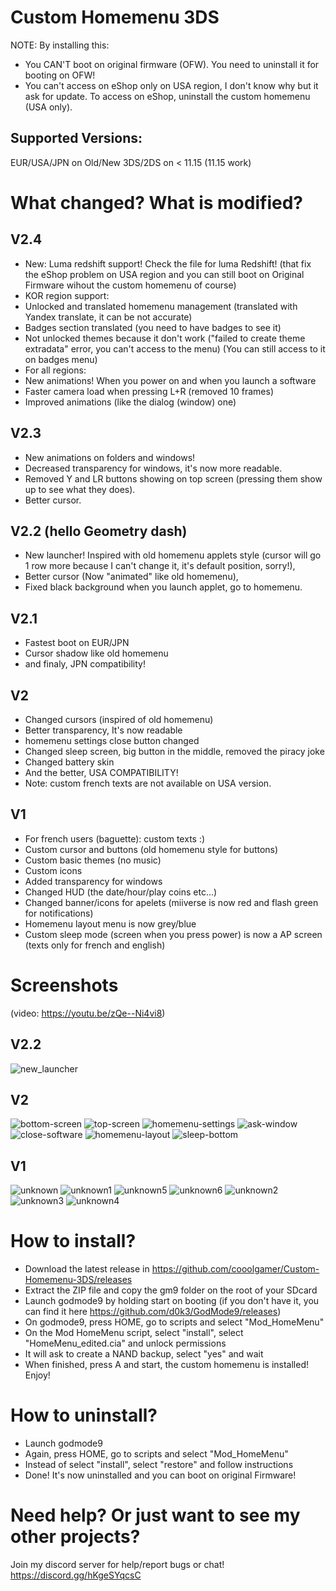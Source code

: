 # Custom Homemenu 3DS
NOTE: By installing this:
* You CAN'T boot on original firmware (OFW). You need to uninstall it for booting on OFW!
* You can't access on eShop only on USA region, I don't know why but it ask for update. To access on eShop, uninstall the custom homemenu (USA only).
## Supported Versions:
EUR/USA/JPN on Old/New 3DS/2DS on < 11.15 (11.15 work)
# What changed? What is modified?
## V2.4
* New: Luma redshift support! Check the file for luma Redshift! (that fix the eShop problem on USA region and you can still boot on Original Firmware wihout the custom homemenu of course)
* KOR region support:
* Unlocked and translated homemenu management (translated with Yandex translate, it can be not accurate)
* Badges section translated (you need to have badges to see it)
* Not unlocked themes because it don't work ("failed to create theme extradata" error, you can't access to the menu) (You can still access to it on badges menu)
* For all regions:
* New animations! When you power on and when you launch a software
* Faster camera load when pressing L+R (removed 10 frames)
* Improved animations (like the dialog (window) one)
## V2.3
* New animations on folders and windows!
* Decreased transparency for windows, it's now more readable.
* Removed Y and LR buttons showing on top screen (pressing them show up to see what they does).
* Better cursor.
## V2.2 (hello Geometry dash)
* New launcher! Inspired with old homemenu applets style (cursor will go 1 row more because I can't change it, it's default position, sorry!),
* Better cursor (Now "animated" like old homemenu),
* Fixed black background when you launch applet, go to homemenu.
## V2.1
* Fastest boot on EUR/JPN
* Cursor shadow like old homemenu
* and finaly, JPN compatibility!
## V2
* Changed cursors (inspired of old homemenu)
* Better transparency, It's now readable
* homemenu settings close button changed
* Changed sleep screen, big button in the middle, removed the piracy joke
* Changed battery skin
* And the better, USA COMPATIBILITY!
* Note: custom french texts are not available on USA version.
## V1
* For french users (baguette): custom texts :)
* Custom cursor and buttons (old homemenu style for buttons)
* Custom basic themes (no music)
* Custom icons
* Added transparency for windows
* Changed HUD (the date/hour/play coins etc...)
* Changed banner/icons for apelets (miiverse is now red and flash green for notifications)
* Homemenu layout menu is now grey/blue
* Custom sleep mode (screen when you press power) is now a AP screen (texts only for french and english)
# Screenshots
(video: https://youtu.be/zQe--Ni4vi8)
## V2.2
![new_launcher](/new_launcher.png?raw=true "New launcher!")
## V2
![bottom-screen](/bottom-screen.png?raw=true "Launcher")
![top-screen](/top-screen.png?raw=true "Top screen")
![homemenu-settings](/homemenu-settings.png?raw=true "Homemenu Settings")
![ask-window](/ask-window.png?raw=true "Ask Window")
![close-software](/close-software.png?raw=true "Close software Window")
![homemenu-layout](/homemenu-layout.png?raw=true "homemenu layout")
![sleep-bottom](/sleep-bottom.png?raw=true "Sleep Bottom Screen")
## V1
![unknown](/unknown.png?raw=true "Red miiverse and custom HUD")
![unknown1](/unknown1.png?raw=true "transparency window")
![unknown5](/unknown5.png?raw=true "transparency window with one button")
![unknown6](/unknown6.png?raw=true "transparency window with two button")
![unknown2](/unknown2.png?raw=true "transparency menu")
![unknown3](/unknown3.png?raw=true "custom icons")
![unknown4](/unknown4.png?raw=true "custom homemenu layout")
# How to install?
* Download the latest release in https://github.com/cooolgamer/Custom-Homemenu-3DS/releases
* Extract the ZIP file and copy the gm9 folder on the root of your SDcard
* Launch godmode9 by holding start on booting (if you don't have it, you can find it here https://github.com/d0k3/GodMode9/releases)
* On godmode9, press HOME, go to scripts and select "Mod_HomeMenu"
* On the Mod HomeMenu script, select "install", select "HomeMenu_edited.cia" and unlock permissions
* It will ask to create a NAND backup, select "yes" and wait
* When finished, press A and start, the custom homemenu is installed!
Enjoy!
# How to uninstall?
* Launch godmode9
* Again, press HOME, go to scripts and select "Mod_HomeMenu"
* Instead of select "install", select "restore" and follow instructions
* Done! It's now uninstalled and you can boot on original Firmware!
# Need help? Or just want to see my other projects?
Join my discord server for help/report bugs or chat! https://discord.gg/hKgeSYqcsC
